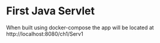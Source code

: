 # First Java Servlet



When built using docker-compose the app will be located at http://localhost:8080/ch1/Serv1
